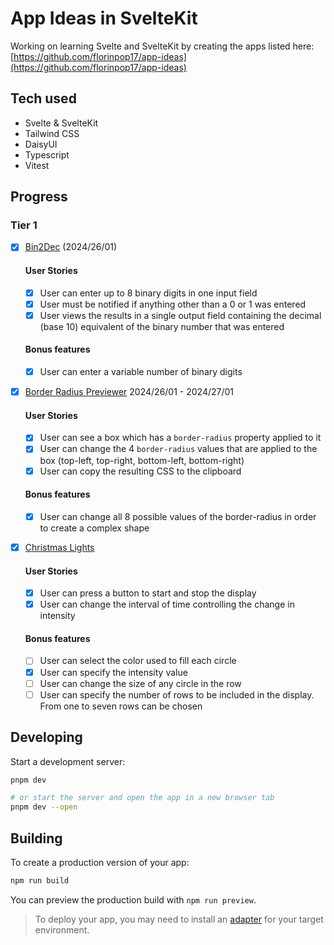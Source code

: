 # App Ideas in SvelteKit

Working on learning Svelte and SvelteKit by creating the apps listed here: [https://github.com/florinpop17/app-ideas](https://github.com/florinpop17/app-ideas)

## Tech used

- Svelte & SvelteKit
- Tailwind CSS
- DaisyUI
- Typescript
- Vitest

## Progress

### Tier 1

- [x] [Bin2Dec](https://github.com/florinpop17/app-ideas/blob/master/Projects/1-Beginner/Bin2Dec-App.md) (2024/26/01)

  #### User Stories

  - [x] User can enter up to 8 binary digits in one input field
  - [x] User must be notified if anything other than a 0 or 1 was entered
  - [x] User views the results in a single output field containing the decimal (base 10) equivalent of the binary number that was entered

  #### Bonus features

  - [x] User can enter a variable number of binary digits

- [x] [Border Radius Previewer](https://github.com/florinpop17/app-ideas/blob/master/Projects/1-Beginner/Border-Radius-Previewer.md) 2024/26/01 - 2024/27/01

  #### User Stories

  - [x] User can see a box which has a `border-radius` property applied to it
  - [x] User can change the 4 `border-radius` values that are applied to the box (top-left, top-right, bottom-left, bottom-right)
  - [x] User can copy the resulting CSS to the clipboard

  #### Bonus features

  - [x] User can change all 8 possible values of the border-radius in order to create a complex shape

- [x] [Christmas Lights](https://github.com/florinpop17/app-ideas/blob/master/Projects/1-Beginner/Christmas-Lights-App.md)

  #### User Stories

  - [x] User can press a button to start and stop the display
  - [x] User can change the interval of time controlling the change in intensity

  #### Bonus features

  - [ ] User can select the color used to fill each circle
  - [x] User can specify the intensity value
  - [ ] User can change the size of any circle in the row
  - [ ] User can specify the number of rows to be included in the display. From
        one to seven rows can be chosen

## Developing

Start a development server:

```bash
pnpm dev

# or start the server and open the app in a new browser tab
pnpm dev --open
```

## Building

To create a production version of your app:

```bash
npm run build
```

You can preview the production build with `npm run preview`.

> To deploy your app, you may need to install an [adapter](https://kit.svelte.dev/docs/adapters) for your target environment.
